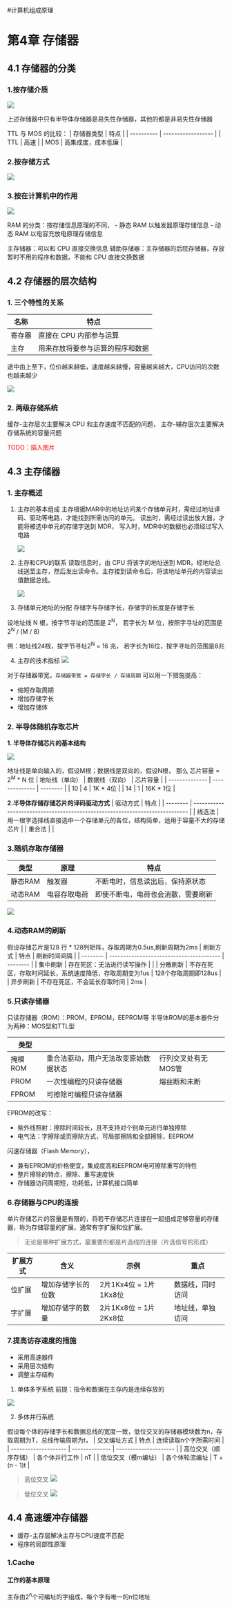 #计算机组成原理 

# 第4章 存储器

## 4.1 存储器的分类

### 1.按存储介质
![](https://raw.githubusercontent.com/Anlieh/PicBucket/master/20220921144930.png)


上述存储器中只有半导体存储器是易失性存储器，其他的都是非易失性存储器

TTL 与 MOS 的比较：
| 存储器类型  |          特点       |
| ---------- | ------------------ |
|      TTL   | 高速               |
|      MOS   | 高集成度，成本低廉 |
### 2.按存储方式
![](https://raw.githubusercontent.com/Anlieh/PicBucket/master/20220921145732.png)

### 3.按在计算机中的作用
![](https://raw.githubusercontent.com/Anlieh/PicBucket/master/20220921145915.png)

RAM 的分类：按存储信息原理的不同，
	- 静态 RAM 以触发器原理存储信息
	- 动态 RAM 以电容充放电原理存储信息

主存储器：可以和 CPU 直接交换信息
辅助存储器：主存储器的后院存储器，存放暂时不用的程序和数据，不能和 CPU 直接交换数据

## 4.2 存储器的层次结构
### 1. 三个特性的关系
| 名称   |   特点  |
| ------ | --- |
| 寄存器 |   直接在 CPU 内部参与运算  |
| 主存   |   用来存放将要参与运算的程序和数据  |
途中由上至下，位价越来越低，速度越来越慢，容量越来越大，CPU访问的次数也越来越少

![](https://raw.githubusercontent.com/Anlieh/PicBucket/master/202209231833487.png)

### 2. 两级存储系统

缓存-主存层次主要解决 CPU 和主存速度不匹配的问题，
主存-辅存层次主要解决存储系统的容量问题

   <font color="red">TODO：插入图片</font>

## 4.3 主存储器
### 1. 主存概述
1. 主存的基本组成
   主存根据MAR中的地址访问某个存储单元时，需经过地址译码、驱动等电路，才能找到所需访问的单元。
   读出时，需经过读出放大器，才能将被选中单元的存储字送到 MDR，
   写入时，MDR中的数据也必须经过写入电路
   
   ![](https://raw.githubusercontent.com/Anlieh/PicBucket/master/202209231857039.png)

2. 主存和CPU的联系
   读取信息时，由 CPU 将该字的地址送到 MDR，经地址总线送至主存，然后发出读命令。主存接到读命令后，将该地址单元的内容读出值数据总线。
   
   ![](https://raw.githubusercontent.com/Anlieh/PicBucket/master/202209231901998.png)

3. 存储单元地址的分配
	存储字与存储字长，存储字的长度是存储字长

设地址线 N 根，按字节寻址的范围是 2<sup>N</sup>，
若字长为 M 位，按照字寻址的范围是 2<sup>N</sup> /  (M / 8)

例：地址线24根，按字节寻址2<sup>N</sup> = 16 兆，
	若字长为16位，按字寻址的范围是8兆

4. 主存的技术指标
![](https://raw.githubusercontent.com/Anlieh/PicBucket/master/202209231927170.png)

对于存储器带宽，`存储器带宽 = 存储字长 / 存储周期`
可以用一下措施提高：
- 缩短存取周期
- 增加存储字长
- 增加存储体


### 2. 半导体随机存取芯片

**1. 半导体存储芯片的基本结构**


![](https://raw.githubusercontent.com/Anlieh/PicBucket/master/202209231932940.png)

地址线是单向输入的，假设M根；数据线是双向的，假设N根，
那么 芯片容量 = 2<sup>M</sup> * N 位
| 地址线（单向） | 数据线（双向） | 芯片容量 |
| -------------- | -------------- | -------- |
| 10             | 4              | 1K * 4位 |
| 14             | 1              | 16K * 1位         |

**2.半导体存储存储芯片的译码驱动方式** 
| 驱动方式 | 特点                                                                         |
| -------- | ---------------------------------------------------------------------------- |
| 线选法   | 用一根字选择线直接选中一个存储单元的各位，结构简单，适用于容量不大的存储芯片 |
| 重合法   |                                                                              |

### 3.随机存取存储器
| 类型    | 原理         | 特点                             |
| ------- | ------------ | -------------------------------- |
| 静态RAM | 触发器       | 不断电时，信息读出后，保持原状态 |
| 动态RAM | 电容存取电荷 | 即使不断电，电荷也会消散，需要刷新|                                 |

![](https://raw.githubusercontent.com/Anlieh/PicBucket/master/202209232017954.png)


### 4.动态RAM的刷新

假设存储芯片是128 行 * 128列矩阵，存取周期为0.5us,刷新周期为2ms
| 刷新方式 | 特点                                     | 刷新时间间隔 |
| -------- | ---------------------------------------- | -------- |
| 集中刷新 | 存在死区：无法进行读写操作 |        |
| 分散刷新 | 不存在死区，存取时间延长，系统速度降低，存取周期变为1us  |  128个存取周期即128us |
| 异步刷新 | 不存在死区，不会延长存取时间           |     2ms     |

### 5.只读存储器

只读存储器（ROM）：PROM，EPROM，EEPROM等
半导体ROM的基本器件分为两种：MOS型和TTL型

| 类型    |                                      |                     |
| ------- | ------------------------------------ | ------------------- |
| 掩模ROM | 重合法驱动，用户无法改变原始数据状态 | 行列交叉处有无MOS管 |
| PROM    | 一次性编程的只读存储器               |  熔丝断和未断    |
| FPROM   | 可擦除可编程只读存储器               |     |

EPROM的改写：
- 紫外线照射：擦除时间较长，且不支持对个别单元进行单独擦除
- 电气法：字擦除或页擦除方式，可局部擦除和全部擦除，EEPROM

闪速存储器（Flash Memory），
- 兼有EPROM的价格便宜，集成度高和EEPROM电可擦除重写的特性
- 整片擦除的特点，擦除、重写速度快
- 存储器访问周期短，功耗低，计算机接口简单

### 6.存储器与CPU的连接

单片存储芯片的容量是有限的，将若干存储芯片连接在一起组成足够容量的存储器，称为存储容量的扩展，通常有字扩展和位扩展。

>无论是哪种扩展方式，最重要的都是片选线的连接（片选信号的形成）

| 扩展方式 | 含义               | 示例                  | 重点 |
| -------- | ------------------ | --------------------- | ---- |
| 位扩展   | 增加存储字长的位数 | 2片1Kx4位 = 1片1Kx8位 |   数据线，同时访问   |
| 字扩展   | 增加存储字的数量   | 2片1Kx8位 = 1片2Kx8位 |   地址线，单独访问   |

### 7.提高访存速度的措施
- 采用高速器件
- 采用层次结构
- 调整主存结构

1. 单体多字系统
前提：指令和数据在主存内是连续存放的

![](https://raw.githubusercontent.com/Anlieh/PicBucket/master/202210041523863.png)

2. 多体并行系统

假设每个体的存储字长和数据总线的宽度一致，低位交叉的存储器模块数为n，存取周期为T，总线传输周期为t，
| 交叉编址方式         | 特点           | 连续读取n个字所需时间 | 
| -------------------- | -------------- | --------------------- |
| 高位交叉（顺序存储） | 各个体并行工作 |   nT              |
| 低位交叉（模m编址）  | 各个体轮流编址 |  T + (n - 1)t     |

>高位交叉
>![](https://raw.githubusercontent.com/Anlieh/PicBucket/master/202210041531629.png)

>低位交叉
>![](https://raw.githubusercontent.com/Anlieh/PicBucket/master/202210041531916.png)


## 4.4 高速缓冲存储器

- 缓存-主存层解决主存与CPU速度不匹配
- 程序的局部性原理

### 1.Cache
#### 工作的基本原理
主存由2<sup>n</sup>个可编址的字组成，每个字有唯一的n位地址
